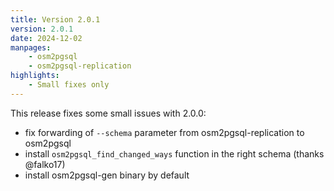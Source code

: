 ```yaml
---
title: Version 2.0.1
version: 2.0.1
date: 2024-12-02
manpages:
    - osm2pgsql
    - osm2pgsql-replication
highlights:
    - Small fixes only
---
```


This release fixes some small issues with 2.0.0:

* fix forwarding of `--schema` parameter from osm2pgsql-replication to osm2pgsql
* install `osm2pgsql_find_changed_ways` function in the right schema (thanks @falko17)
* install osm2pgsql-gen binary by default
